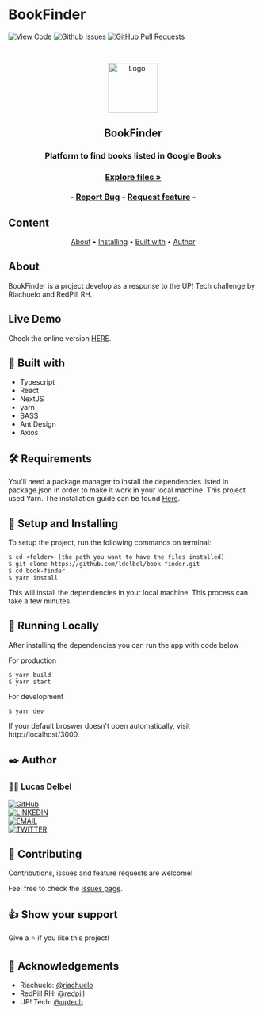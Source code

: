 # BookFinder

[![View Code](https://img.shields.io/badge/View%20-Code-green)]()
[![Github Issues](https://img.shields.io/badge/GitHub-Issues-orange)]()
[![GitHub Pull Requests](https://img.shields.io/badge/GitHub-Pull%20Requests-blue)]()

<br />
<p align="center">
  <a href="https://github.com/ldelbel/book-finder">
    <img src="logo.png" alt="Logo" width="100">
  </a>

  <h2 align="center">BookFinder</h2>

  <h3 align="center">Platform to find books listed in Google Books<h3>
  <p align="center">
    <a href="https://github.com/ldelbel/book-finder"><strong>Explore files »</strong></a>
    <br />
    <br />
    -
    <a href="https://github.com/ldelbel/book-finder/issues">Report Bug</a>
    -
    <a href="https://github.com/ldelbel/book-finder/pulls">Request feature</a>
    -
  </p>
</p>
    
## Content

<p align="center">
  <a href="#about">About</a> •
  <a href="#ins">Installing</a> •
  <a href="#with">Built with</a> •
  <a href="#author">Author</a>
</p>

## About <a name = "about"></a>

BookFinder is a project develop as a response to the UP! Tech challenge by Riachuelo and RedPill RH.

## Live Demo <a name = "ldl"></a>

Check the online version [HERE](https://book-finder-gamma.vercel.app/).

## 🔧 Built with <a name = "with"></a>

- Typescript
- React
- NextJS
- yarn
- SASS
- Ant Design
- Axios

## 🛠 Requirements <a name = "req"></a>

You'll need a package manager to install the dependencies listed in package.json in order to make it work in your local machine.
This project used Yarn. The installation guide can be found [Here](https://classic.yarnpkg.com/en/docs/install/#debian-stable).

## 🔨 Setup and Installing <a name = "ins"></a>

To setup the project, run the following commands on terminal:

```
$ cd <folder> (the path you want to have the files installed)
$ git clone https://github.com/ldelbel/book-finder.git
$ cd book-finder
$ yarn install

```

This will install the dependencies in your local machine. This process can take a few minutes.

## 🔨 Running Locally

After installing the dependencies you can run the app with code below

For production

```
$ yarn build
$ yarn start

```

For development

```
$ yarn dev

```

If your default broswer doesn't open automatically, visit http://localhost/3000.

## ✒️ Author <a name = "author"></a>

### 👨‍💻 Lucas Delbel

[![GitHub](https://img.shields.io/badge/-GitHub-000?style=for-the-badge&logo=GitHub&logoColor=white)](https://github.com/ldelbel) <br>
[![LINKEDIN](https://img.shields.io/badge/-LINKEDIN-0077B5?style=for-the-badge&logo=Linkedin&logoColor=white)](https://www.linkedin.com/in/lucasdelbel/) <br>
[![EMAIL](https://img.shields.io/badge/-EMAIL-D14836?style=for-the-badge&logo=Mail.Ru&logoColor=white)](mailto:lucdelbel@gmail.com) <br>
[![TWITTER](https://img.shields.io/badge/-TWITTER-1DA1F2?style=for-the-badge&logo=Twitter&logoColor=white)](https://twitter.com/delbel_lucas)

## 🤝 Contributing

Contributions, issues and feature requests are welcome!

Feel free to check the [issues page]().

## 👍 Show your support

Give a ⭐️ if you like this project!

## :clap: Acknowledgements

- Riachuelo: [@riachuelo](https://www.riachuelo.com.br/)
- RedPill RH: [@redpill](https://www.redpillrh.com.br/)
- UP! Tech: [@uptech](https://up-tech.breezy.hr/)
